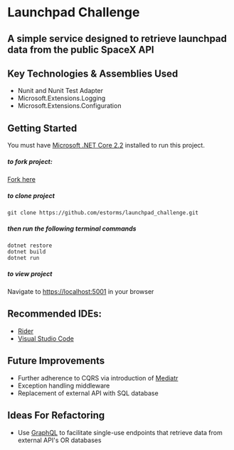 Launchpad Challenge
===

## A simple service designed to retrieve launchpad data from the public SpaceX API

## Key Technologies & Assemblies Used
- Nunit and Nunit Test Adapter
- Microsoft.Extensions.Logging
- Microsoft.Extensions.Configuration

## Getting Started

You must have [Microsoft .NET Core 2.2](https://dotnet.microsoft.com/download/dotnet-core/2.2) installed to run this project.

##### to fork project:
[Fork here](https://github.com/estorms/launchpad_challenge)

##### to clone project

```git clone https://github.com/estorms/launchpad_challenge.git```

##### then run the following terminal commands

```
dotnet restore
dotnet build
dotnet run
```

##### to view project
Navigate to [https://localhost:5001](https://localhost:5001) in your browser

## Recommended IDEs:
- [Rider](https://www.jetbrains.com/rider/download)
- [Visual Studio Code](https://code.visualstudio.com/download)

## Future Improvements

- Further adherence to CQRS via introduction of [Mediatr](https://github.com/jbogard/MediatR.git)
- Exception handling middleware 
- Replacement of external API with SQL database

## Ideas For Refactoring

- Use [GraphQL](https://graphql.org/) to facilitate single-use endpoints that retrieve data from external API's OR databases
